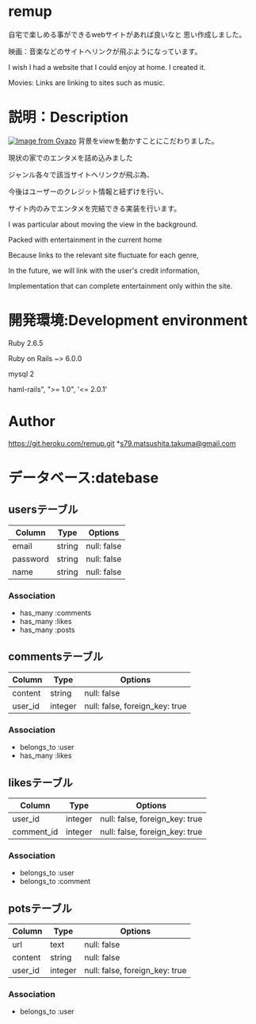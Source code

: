 # remup
 自宅で楽しめる事ができるwebサイトがあれば良いなと
 思い作成しました。
 <p>映画：音楽などのサイトへリンクが飛ぶようになっています。
 <p>I wish I had a website that I could enjoy at home.
 I created it.
 <p>Movies: Links are linking to sites such as music.

# 説明：Description
[![Image from Gyazo](https://i.gyazo.com/a263a5e9f8d460c630f11a9e723420cf.gif)](https://gyazo.com/a263a5e9f8d460c630f11a9e723420cf)
背景をviewを動かすことにこだわりました。
<p>
現状の家でのエンタメを詰め込みました
<p> 
ジャンル各々で該当サイトへリンクが飛ぶ為、
<p>今後はユーザーのクレジット情報と紐ずけを行い、
<p>サイト内のみでエンタメを完結できる実装を行います。
<p>I was particular about moving the view in the background.
<p>
Packed with entertainment in the current home
<p>
Because links to the relevant site fluctuate for each genre,
<p>In the future, we will link with the user's credit information,
<p>Implementation that can complete entertainment only within the site.
 
# 開発環境:Development environment
Ruby 2.6.5
<p>Ruby on Rails ~> 6.0.0
<p>mysql 2
<p>haml-rails", ">= 1.0", '<= 2.0.1'

# Author
https://git.heroku.com/remup.git
*s79.matsushita.takuma@gmail.com

# データベース:datebase 

## usersテーブル

|Column|Type|Options|
|------|----|-------|
|email|string|null: false|
|password|string|null: false|
|name|string|null: false|

### Association
- has_many :comments
- has_many :likes
- has_many :posts

## commentsテーブル

|Column|Type|Options|
|------|----|-------|
|content|string|null: false|
|user_id|integer|null: false, foreign_key: true|

### Association
- belongs_to :user
- has_many :likes

## likesテーブル

|Column|Type|Options|
|------|----|-------|
|user_id|integer|null: false, foreign_key: true|
|comment_id|integer|null: false, foreign_key: true|

### Association
- belongs_to :user
- belongs_to :comment

## potsテーブル
|Column|Type|Options|
|------|----|-------|
|url|text|null: false|
|content|string|null: false|
|user_id|integer|null: false, foreign_key: true|


### Association
- belongs_to :user

